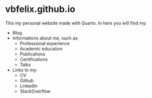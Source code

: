 # vbfelix.github.io
This my personal website made with Quarto. In here you will find my:

- Blog
- Informations about me, such as:
  - Professional experience
  - Academic education
  - Publications
  - Certifications
  - Talks
- Links to my:
  - CV
  - Github
  - LinkedIn
  - StackOverflow
  
  

